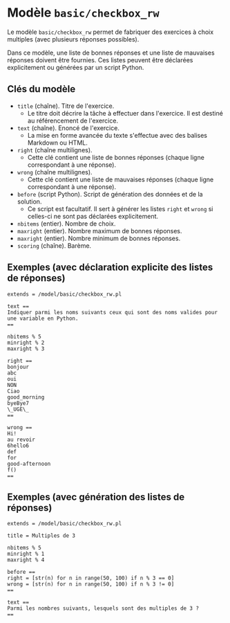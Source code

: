 # Modèle `basic/checkbox_rw`

Le modèle `basic/checkbox_rw` permet de fabriquer des exercices à choix multiples (avec plusieurs réponses possibles).

Dans ce modèle, une liste de bonnes réponses et une liste de mauvaises réponses doivent être fournies. Ces listes peuvent être déclarées explicitement ou générées par un script Python.

## Clés du modèle

* `title` (chaîne). Titre de l'exercice.
    * Le titre doit décrire la tâche à effectuer dans l'exercice. Il est destiné au référencement de l'exercice.
* `text` (chaîne). Enoncé de l'exercice. 
    * La mise en forme avancée du texte s'effectue avec des balises Markdown ou HTML.
* `right` (chaîne multilignes). 
    * Cette clé contient une liste de bonnes réponses (chaque ligne correspondant à une réponse).
* `wrong` (chaîne multilignes). 
    * Cette clé contient une liste de mauvaises réponses (chaque ligne correspondant à une réponse).
* `before` (script Python). Script de génération des données et de la solution.
    * Ce script est facultatif. Il sert à générer les listes `right` et `wrong` si celles-ci ne sont pas déclarées explicitement.
* `nbitems` (entier). Nombre de choix.
* `maxright` (entier). Nombre maximum de bonnes réponses.
* `maxright` (entier). Nombre minimum de bonnes réponses.
* `scoring` (chaîne). Barème.

## Exemples (avec déclaration explicite des listes de réponses)

```
extends = /model/basic/checkbox_rw.pl

text ==
Indiquer parmi les noms suivants ceux qui sont des noms valides pour une variable en Python.
==

nbitems % 5
minright % 2
maxright % 3

right ==
bonjour
abc
oui
NON
Ciao
good_morning
byeBye7
\_UGE\_
==

wrong ==
Hi!
au revoir
6hello6
def
for
good-afternoon
f()
==
```

## Exemples (avec génération des listes de réponses)

```
extends = /model/basic/checkbox_rw.pl

title = Multiples de 3

nbitems % 5
minright % 1
maxright % 4

before ==
right = [str(n) for n in range(50, 100) if n % 3 == 0]
wrong = [str(n) for n in range(50, 100) if n % 3 != 0]
==

text ==
Parmi les nombres suivants, lesquels sont des multiples de 3 ?
==
```
